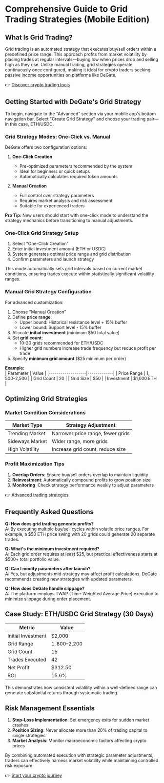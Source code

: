 # Comprehensive Guide to Grid Trading Strategies (Mobile Edition)

## What Is Grid Trading?

Grid trading is an automated strategy that executes buy/sell orders within a predefined price range. This approach profits from market volatility by placing trades at regular intervals—buying low when prices drop and selling high as they rise. Unlike manual trading, grid strategies operate continuously once configured, making it ideal for crypto traders seeking passive income opportunities on platforms like DeGate.

👉 [Discover crypto trading tools](https://bit.ly/okx-bonus)

## Getting Started with DeGate's Grid Strategy

To begin, navigate to the "Advanced" section via your mobile app's bottom navigation bar. Select "Create Grid Strategy" and choose your trading pair—in this case, ETH/USDC.

### Grid Strategy Modes: One-Click vs. Manual

DeGate offers two configuration options:

1. **One-Click Creation**  
   - Pre-optimized parameters recommended by the system
   - Ideal for beginners or quick setups
   - Automatically calculates required token amounts

2. **Manual Creation**  
   - Full control over strategy parameters
   - Requires market analysis and risk assessment
   - Suitable for experienced traders

**Pro Tip:** New users should start with one-click mode to understand the strategy mechanics before transitioning to manual adjustments.

### One-Click Grid Strategy Setup

1. Select "One-Click Creation"  
2. Enter initial investment amount (ETH or USDC)  
3. System generates optimal price range and grid distribution  
4. Confirm parameters and launch strategy  

This mode automatically sets grid intervals based on current market conditions, ensuring trades execute within statistically significant volatility ranges.

### Manual Grid Strategy Configuration

For advanced customization:

1. Choose "Manual Creation"  
2. Define **price range**:  
   - Upper bound: Historical resistance level + 15% buffer  
   - Lower bound: Support level - 15% buffer  
3. Allocate **initial investment** (minimum $50 total value)  
4. Set **grid count**:  
   - 10-20 grids recommended for ETH/USDC  
   - Higher grid numbers increase trade frequency but reduce profit per trade  
5. Specify **minimum grid amount** ($25 minimum per order)  

**Example:**  
| Parameter         | Value       |
|-------------------|-------------|
| Price Range       | $1,500–$2,500 |
| Grid Count        | 20          |
| Grid Size         | $50         |
| Investment        | $1,000 ETH   |

## Optimizing Grid Strategies

### Market Condition Considerations

| Market Type      | Strategy Adjustment                |
|------------------|------------------------------------|
| Trending Market  | Narrower price range, fewer grids  |
| Sideways Market  | Wider range, more grids            |
| High Volatility  | Increase grid count, reduce size   |

### Profit Maximization Tips

1. **Overlap Orders**: Ensure buy/sell orders overlap to maintain liquidity  
2. **Reinvestment**: Automatically compound profits to grow position size  
3. **Monitoring**: Check strategy performance weekly to adjust parameters  

👉 [Advanced trading strategies](https://bit.ly/okx-bonus)

## Frequently Asked Questions

**Q: How does grid trading generate profits?**  
A: By executing multiple buy/sell cycles within volatile price ranges. For example, a $50 ETH price swing with 20 grids could generate 20 separate trades.

**Q: What's the minimum investment required?**  
A: Each grid order requires at least $25, but practical effectiveness starts at $500+ total portfolio value.

**Q: Can I modify parameters after launch?**  
A: Yes, but adjustments mid-strategy may affect profit calculations. DeGate recommends creating new strategies with updated parameters.

**Q: How does DeGate handle slippage?**  
A: The platform employs TWAP (Time-Weighted Average Price) execution to minimize slippage during order placement.

## Case Study: ETH/USDC Grid Strategy (30 Days)

| Metric                | Value         |
|-----------------------|---------------|
| Initial Investment    | $2,000        |
| Grid Range            | $1,800–$2,200 |
| Grid Count            | 15            |
| Trades Executed       | 42            |
| Net Profit            | $312.50       |
| ROI                   | 15.6%         |

This demonstrates how consistent volatility within a well-defined range can generate substantial returns through systematic trading.

## Risk Management Essentials

1. **Stop-Loss Implementation**: Set emergency exits for sudden market crashes  
2. **Position Sizing**: Never allocate more than 20% of trading capital to single strategies  
3. **Market Analysis**: Monitor macroeconomic factors affecting crypto prices  

By combining automated execution with strategic parameter adjustments, traders can effectively harness market volatility while maintaining controlled risk exposure.

👉 [Start your crypto journey](https://bit.ly/okx-bonus)